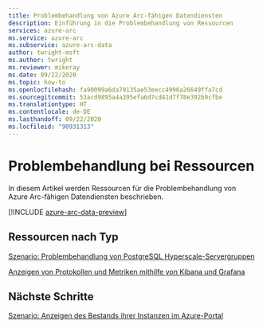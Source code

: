 ```yaml
---
title: Problembehandlung von Azure Arc-fähigen Datendiensten
description: Einführung in die Problembehandlung von Ressourcen
services: azure-arc
ms.service: azure-arc
ms.subservice: azure-arc-data
author: twright-msft
ms.author: twright
ms.reviewer: mikeray
ms.date: 09/22/2020
ms.topic: how-to
ms.openlocfilehash: fa90099a6da79135ae53eecc4996a26649ffa7cd
ms.sourcegitcommit: 53acd9895a4a395efa6d7cd41d7f78e392b9cfbe
ms.translationtype: HT
ms.contentlocale: de-DE
ms.lasthandoff: 09/22/2020
ms.locfileid: "90931313"
---
```

# <a name="troubleshooting-resources"></a>Problembehandlung bei Ressourcen

In diesem Artikel werden Ressourcen für die Problembehandlung von Azure Arc-fähigen Datendiensten beschrieben.

[!INCLUDE [azure-arc-data-preview](../../../includes/azure-arc-data-preview.md)]

## <a name="resources-by-type"></a>Ressourcen nach Typ

[Szenario: Problembehandlung von PostgreSQL Hyperscale-Servergruppen](troubleshoot-postgresql-hyperscale-server-group.md)

[Anzeigen von Protokollen und Metriken mithilfe von Kibana und Grafana](monitor-grafana-kibana.md)

## <a name="next-steps"></a>Nächste Schritte

[Szenario: Anzeigen des Bestands ihrer Instanzen im Azure-Portal](view-arc-data-services-inventory-in-azure-portal.md)